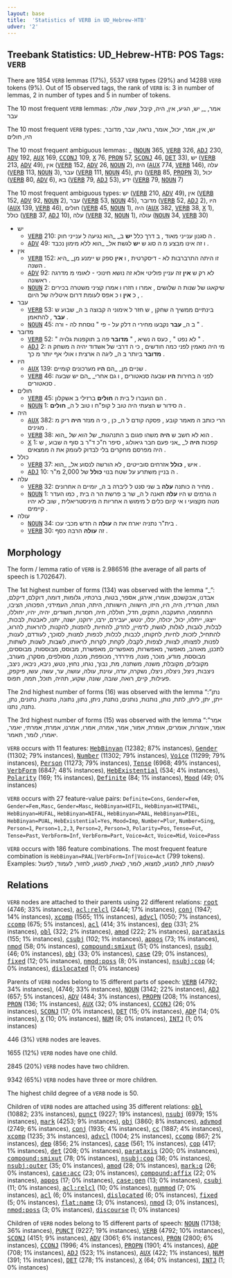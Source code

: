 ```yaml
---
layout: base
title:  'Statistics of VERB in UD_Hebrew-HTB'
udver: '2'
---
```


## Treebank Statistics: UD_Hebrew-HTB: POS Tags: `VERB`

There are 1854 `VERB` lemmas (17%), 5537 `VERB` types (29%) and 14288 `VERB` tokens (9%).
Out of 15 observed tags, the rank of `VERB` is: 3 in number of lemmas, 2 in number of types and 5 in number of tokens.

The 10 most frequent `VERB` lemmas: אמר, _, יש, הגיע, אין, היה, קיבל, עשה, עלה, עבר

The 10 most frequent `VERB` types:  יש, אין, אמר, יכול, אומר, נראה, עבר, מדובר, היו, חולים

The 10 most frequent ambiguous lemmas: _ (<tt><a href="he_htb-pos-NOUN.html">NOUN</a></tt> 365, <tt><a href="he_htb-pos-VERB.html">VERB</a></tt> 326, <tt><a href="he_htb-pos-ADJ.html">ADJ</a></tt> 230, <tt><a href="he_htb-pos-ADV.html">ADV</a></tt> 192, <tt><a href="he_htb-pos-AUX.html">AUX</a></tt> 169, <tt><a href="he_htb-pos-CCONJ.html">CCONJ</a></tt> 109, <tt><a href="he_htb-pos-X.html">X</a></tt> 76, <tt><a href="he_htb-pos-PRON.html">PRON</a></tt> 57, <tt><a href="he_htb-pos-SCONJ.html">SCONJ</a></tt> 46, <tt><a href="he_htb-pos-DET.html">DET</a></tt> 33), יש (<tt><a href="he_htb-pos-VERB.html">VERB</a></tt> 213, <tt><a href="he_htb-pos-ADV.html">ADV</a></tt> 49), אין (<tt><a href="he_htb-pos-VERB.html">VERB</a></tt> 152, <tt><a href="he_htb-pos-ADV.html">ADV</a></tt> 26, <tt><a href="he_htb-pos-NOUN.html">NOUN</a></tt> 2), היה (<tt><a href="he_htb-pos-AUX.html">AUX</a></tt> 774, <tt><a href="he_htb-pos-VERB.html">VERB</a></tt> 146), עלה (<tt><a href="he_htb-pos-VERB.html">VERB</a></tt> 113, <tt><a href="he_htb-pos-NOUN.html">NOUN</a></tt> 3), עבר (<tt><a href="he_htb-pos-VERB.html">VERB</a></tt> 111, <tt><a href="he_htb-pos-NOUN.html">NOUN</a></tt> 45), נתן (<tt><a href="he_htb-pos-VERB.html">VERB</a></tt> 85, <tt><a href="he_htb-pos-PROPN.html">PROPN</a></tt> 3), יכול (<tt><a href="he_htb-pos-VERB.html">VERB</a></tt> 80, <tt><a href="he_htb-pos-ADV.html">ADV</a></tt> 6), בא (<tt><a href="he_htb-pos-VERB.html">VERB</a></tt> 79, <tt><a href="he_htb-pos-ADJ.html">ADJ</a></tt> 53), ידע (<tt><a href="he_htb-pos-VERB.html">VERB</a></tt> 79, <tt><a href="he_htb-pos-NOUN.html">NOUN</a></tt> 7)

The 10 most frequent ambiguous types:  יש (<tt><a href="he_htb-pos-VERB.html">VERB</a></tt> 210, <tt><a href="he_htb-pos-ADV.html">ADV</a></tt> 49), אין (<tt><a href="he_htb-pos-VERB.html">VERB</a></tt> 152, <tt><a href="he_htb-pos-ADV.html">ADV</a></tt> 92, <tt><a href="he_htb-pos-NOUN.html">NOUN</a></tt> 2), עבר (<tt><a href="he_htb-pos-VERB.html">VERB</a></tt> 53, <tt><a href="he_htb-pos-NOUN.html">NOUN</a></tt> 45), מדובר (<tt><a href="he_htb-pos-VERB.html">VERB</a></tt> 52, <tt><a href="he_htb-pos-ADJ.html">ADJ</a></tt> 2), היו (<tt><a href="he_htb-pos-AUX.html">AUX</a></tt> 139, <tt><a href="he_htb-pos-VERB.html">VERB</a></tt> 46), חולים (<tt><a href="he_htb-pos-VERB.html">VERB</a></tt> 45, <tt><a href="he_htb-pos-NOUN.html">NOUN</a></tt> 1), היה (<tt><a href="he_htb-pos-AUX.html">AUX</a></tt> 382, <tt><a href="he_htb-pos-VERB.html">VERB</a></tt> 38, <tt><a href="he_htb-pos-X.html">X</a></tt> 1), כולל (<tt><a href="he_htb-pos-VERB.html">VERB</a></tt> 37, <tt><a href="he_htb-pos-ADJ.html">ADJ</a></tt> 10), עלה (<tt><a href="he_htb-pos-VERB.html">VERB</a></tt> 32, <tt><a href="he_htb-pos-NOUN.html">NOUN</a></tt> 1), עולה (<tt><a href="he_htb-pos-NOUN.html">NOUN</a></tt> 34, <tt><a href="he_htb-pos-VERB.html">VERB</a></tt> 30)


* יש
  * <tt><a href="he_htb-pos-VERB.html">VERB</a></tt> 210: ה סגנון ענייני מאוד , ב דרך כלל <b>יש</b> ב_ _הוא נגיעה ל ענייני חוק .
  * <tt><a href="he_htb-pos-ADV.html">ADV</a></tt> 49: ו זה אינו מבצע מ ה סוג ש <b>יש</b> לגשת אל_ _הוא ללא מימון נכבד .
* אין
  * <tt><a href="he_htb-pos-VERB.html">VERB</a></tt> 152: זו היתה התרברבות לא - דיסקרטית , ו <b>אין</b> ספק ש יימנע מן_ _היא השנה .
  * <tt><a href="he_htb-pos-ADV.html">ADV</a></tt> 92: לא רק ש <b>אין</b> זה עניין פוליטי אלא זה נושא חינוכי - לאומי מ מדרגה ראשונה .
  * <tt><a href="he_htb-pos-NOUN.html">NOUN</a></tt> 2: שיקאגו של שנות ה שלושים , אמרו ו חזרו ו אמרו קציני משטרה בכירים , כ <b>אין</b> ו כ אפס לעומת דרום איטליה של היום .
* עבר
  * <tt><a href="he_htb-pos-VERB.html">VERB</a></tt> 53: בינתיים ממשיך ה שחקן , ש חזר ל אימוני ה קבוצה ב ה_ שבוע ש <b>עבר</b> , להתאמן .
  * <tt><a href="he_htb-pos-NOUN.html">NOUN</a></tt> 45: ב ה_ <b>עבר</b> נקבעו מחירי ה דלק על - פי " נוסחת לה - ורה " .
* מדובר
  * <tt><a href="he_htb-pos-VERB.html">VERB</a></tt> 52: " לא נפט " , כעס ה נשיא , " <b>מדובר</b> פה ב תוקפנות גלויה " .
  * <tt><a href="he_htb-pos-ADJ.html">ADJ</a></tt> 2: מי היה מאמין לפני כמה חודשים , כי ה דרבי של אשדוד יהיה ה משחק ה <b>מדובר</b> ביותר ב ה_ ליגה ה ארצית ו אולי אף יותר מ כך .
* היו
  * <tt><a href="he_htb-pos-AUX.html">AUX</a></tt> 139: שניים מן_ _הם <b>היו</b> מערכונים קומיים .
  * <tt><a href="he_htb-pos-VERB.html">VERB</a></tt> 46: לפני ה בחירות <b>היו</b> שבעה סנאטורים , ו גם אחרי_ _הם יש שבעה סנאטורים .
* חולים
  * <tt><a href="he_htb-pos-VERB.html">VERB</a></tt> 45: הם הועברו ל בית ה <b>חולים</b> ברזילי ב אשקלון .
  * <tt><a href="he_htb-pos-NOUN.html">NOUN</a></tt> 1: ה סידור ש הצעתי היה טוב ל קופ"ח ו טוב ל ה_ <b>חולים</b> .
* היה
  * <tt><a href="he_htb-pos-AUX.html">AUX</a></tt> 382: הרי כותב ה מאמר קובע , פסקה קודם ל ה_ כן , כי ה מנזר <b>היה</b> ריק מ מגינים .
  * <tt><a href="he_htb-pos-VERB.html">VERB</a></tt> 38: הוא לא חשב ש <b>היה</b> משהו פגום ב התנהגות_ _של_ _הוא של_ _הוא .
  * <tt><a href="he_htb-pos-X.html">X</a></tt> 1: קפכות <b>היה</b> ל_ _אני פעם חבר גיאולוג , סיפר ח"כ ד"ר ב סוף ה שבוע , ש היה מפרסם מחקרים בלי לבדוק לעומק את ה ממצאים .
* כולל
  * <tt><a href="he_htb-pos-VERB.html">VERB</a></tt> 37: איש , <b>כולל</b> אזרחים סובייטים , לא הורשה לנסוע אל_ _הוא .
  * <tt><a href="he_htb-pos-ADJ.html">ADJ</a></tt> 10: ה בניין משתרע על שטח בנוי <b>כולל</b> של 2,000 מ"ר .
* עלה
  * <tt><a href="he_htb-pos-VERB.html">VERB</a></tt> 32: מחיר ה כותנה <b>עלה</b> ב שני סנט ל ליברה ב ה_ יומיים ה אחרונים .
  * <tt><a href="he_htb-pos-NOUN.html">NOUN</a></tt> 1: ה גורמים ש היו <b>עלה</b> תאנה ל ה_ שר ב פרשת הר ה בית , כמו העדר מטה מקצועי ו אי קיום כלים ל מימוש ה אחריות ה מיניסטריאלית , שוב לא יהיו קיימים .
* עולה
  * <tt><a href="he_htb-pos-NOUN.html">NOUN</a></tt> 34: בית"ר נתניה יארח את ה <b>עולה</b> ה חדש מכבי עכו .
  * <tt><a href="he_htb-pos-VERB.html">VERB</a></tt> 30: זה <b>עולה</b> הרבה כסף .

## Morphology

The form / lemma ratio of `VERB` is 2.986516 (the average of all parts of speech is 1.702647).

The 1st highest number of forms (134) was observed with the lemma “_”: אבדנו, אבקשכם, אומרו, אירגן, אספר, בטוח, ברכתיו, גלומות, דומה, דוקלם, דיקלם, הגזה, הטרידו, היה, היו, היזו, הישווה, הישוותה, היתה, הנחה, העמידני, הפכוהו, הציבו, התחממה, התעקבה, התקים, חדל, חוללה, חיה, חסרות, חשודים, יהיה, יהיו, יחוללו, ייצגו, ייתלוו, יכול, יכולה, יכלו, ינטש, יעבירם, ירבו, ירוקנו, ישנה, יתנו, לאבטח, לבכות, לבלות, לגבות, לגלות, לגשת, לדמיין, להדק, להחיות, להפנות, להקנות, להראות, להרוג, להתחיל, לזכות, לחיות, לחקותו, לכבות, לכלות, לכפות, למנות, לסוכך, לעודדם, לענות, לפנות, לפצותו, לצוות, לצפות, לקבלו, לקחת, לקרות, לראותו, לשבות, לשנות, לשתות, לתכנן, מאוהב, מאפשר, מאפשרות, מאפשרים, מאפשרת, מבוסס, מבוססות, מבוססים, מבוססת, מודע, מוכר, מונה, מידרדר, מכופפת, מכנה, מסולפים, מסקרן, מעורב, מקובלים, מקובלת, משנה, משתנה, מת, נבוך, נגחו, נחוץ, נטש, ניבא, ניבאו, ניצב, ניצבות, ניצל, ניצלה, ניצלו, נשקרה, עדה, עוינת, עולה, עושה, ער, עשה, עשו, פיקפק, פעילות, קיים, רואה, שובה, שונה, שקוע, תהיה, תוכל, תמה, תפוס.

The 2nd highest number of forms (16) was observed with the lemma “נתן”: ייתן, יתן, ליתן, לתת, נותן, נותנות, נותנים, נותנת, ניתן, נתון, נתונה, נתונות, נתונים, נתן, נתנה, נתנו.

The 3rd highest number of forms (15) was observed with the lemma “אמר”: אומר, אומרות, אומרים, אומרת, אמור, אמר, אמרה, אמרו, אמרנו, אמרת, אמרתי, יאמר, יאמרו, לומר, תאמר.

`VERB` occurs with 11 features: <tt><a href="he_htb-feat-HebBinyan.html">HebBinyan</a></tt> (12382; 87% instances), <tt><a href="he_htb-feat-Gender.html">Gender</a></tt> (11302; 79% instances), <tt><a href="he_htb-feat-Number.html">Number</a></tt> (11302; 79% instances), <tt><a href="he_htb-feat-Voice.html">Voice</a></tt> (11299; 79% instances), <tt><a href="he_htb-feat-Person.html">Person</a></tt> (11273; 79% instances), <tt><a href="he_htb-feat-Tense.html">Tense</a></tt> (6968; 49% instances), <tt><a href="he_htb-feat-VerbForm.html">VerbForm</a></tt> (6847; 48% instances), <tt><a href="he_htb-feat-HebExistential.html">HebExistential</a></tt> (534; 4% instances), <tt><a href="he_htb-feat-Polarity.html">Polarity</a></tt> (169; 1% instances), <tt><a href="he_htb-feat-Definite.html">Definite</a></tt> (84; 1% instances), <tt><a href="he_htb-feat-Mood.html">Mood</a></tt> (49; 0% instances)

`VERB` occurs with 27 feature-value pairs: `Definite=Cons`, `Gender=Fem`, `Gender=Fem,Masc`, `Gender=Masc`, `HebBinyan=HIFIL`, `HebBinyan=HITPAEL`, `HebBinyan=HUFAL`, `HebBinyan=NIFAL`, `HebBinyan=PAAL`, `HebBinyan=PIEL`, `HebBinyan=PUAL`, `HebExistential=Yes`, `Mood=Imp`, `Number=Plur`, `Number=Sing`, `Person=1`, `Person=1,2,3`, `Person=2`, `Person=3`, `Polarity=Pos`, `Tense=Fut`, `Tense=Past`, `VerbForm=Inf`, `VerbForm=Part`, `Voice=Act`, `Voice=Mid`, `Voice=Pass`

`VERB` occurs with 186 feature combinations.
The most frequent feature combination is `HebBinyan=PAAL|VerbForm=Inf|Voice=Act` (799 tokens).
Examples: לעשות, לתת, למנוע, למצוא, לומר, לצאת, לפגוע, לחזור, לעמוד, לפעול


## Relations

`VERB` nodes are attached to their parents using 22 different relations: <tt><a href="he_htb-dep-root.html">root</a></tt> (4746; 33% instances), <tt><a href="he_htb-dep-acl-relcl.html">acl:relcl</a></tt> (2444; 17% instances), <tt><a href="he_htb-dep-conj.html">conj</a></tt> (1947; 14% instances), <tt><a href="he_htb-dep-xcomp.html">xcomp</a></tt> (1565; 11% instances), <tt><a href="he_htb-dep-advcl.html">advcl</a></tt> (1050; 7% instances), <tt><a href="he_htb-dep-ccomp.html">ccomp</a></tt> (675; 5% instances), <tt><a href="he_htb-dep-acl.html">acl</a></tt> (414; 3% instances), <tt><a href="he_htb-dep-dep.html">dep</a></tt> (331; 2% instances), <tt><a href="he_htb-dep-obl.html">obl</a></tt> (322; 2% instances), <tt><a href="he_htb-dep-amod.html">amod</a></tt> (222; 2% instances), <tt><a href="he_htb-dep-parataxis.html">parataxis</a></tt> (155; 1% instances), <tt><a href="he_htb-dep-csubj.html">csubj</a></tt> (102; 1% instances), <tt><a href="he_htb-dep-appos.html">appos</a></tt> (73; 1% instances), <tt><a href="he_htb-dep-nmod.html">nmod</a></tt> (58; 0% instances), <tt><a href="he_htb-dep-compound-smixut.html">compound:smixut</a></tt> (51; 0% instances), <tt><a href="he_htb-dep-nsubj.html">nsubj</a></tt> (46; 0% instances), <tt><a href="he_htb-dep-obj.html">obj</a></tt> (33; 0% instances), <tt><a href="he_htb-dep-case.html">case</a></tt> (29; 0% instances), <tt><a href="he_htb-dep-fixed.html">fixed</a></tt> (12; 0% instances), <tt><a href="he_htb-dep-nmod-poss.html">nmod:poss</a></tt> (8; 0% instances), <tt><a href="he_htb-dep-nsubj-cop.html">nsubj:cop</a></tt> (4; 0% instances), <tt><a href="he_htb-dep-dislocated.html">dislocated</a></tt> (1; 0% instances)

Parents of `VERB` nodes belong to 15 different parts of speech: <tt><a href="he_htb-pos-VERB.html">VERB</a></tt> (4792; 34% instances),  (4746; 33% instances), <tt><a href="he_htb-pos-NOUN.html">NOUN</a></tt> (3142; 22% instances), <tt><a href="he_htb-pos-ADJ.html">ADJ</a></tt> (657; 5% instances), <tt><a href="he_htb-pos-ADV.html">ADV</a></tt> (484; 3% instances), <tt><a href="he_htb-pos-PROPN.html">PROPN</a></tt> (208; 1% instances), <tt><a href="he_htb-pos-PRON.html">PRON</a></tt> (136; 1% instances), <tt><a href="he_htb-pos-AUX.html">AUX</a></tt> (32; 0% instances), <tt><a href="he_htb-pos-CCONJ.html">CCONJ</a></tt> (26; 0% instances), <tt><a href="he_htb-pos-SCONJ.html">SCONJ</a></tt> (17; 0% instances), <tt><a href="he_htb-pos-DET.html">DET</a></tt> (15; 0% instances), <tt><a href="he_htb-pos-ADP.html">ADP</a></tt> (14; 0% instances), <tt><a href="he_htb-pos-X.html">X</a></tt> (10; 0% instances), <tt><a href="he_htb-pos-NUM.html">NUM</a></tt> (8; 0% instances), <tt><a href="he_htb-pos-INTJ.html">INTJ</a></tt> (1; 0% instances)

446 (3%) `VERB` nodes are leaves.

1655 (12%) `VERB` nodes have one child.

2845 (20%) `VERB` nodes have two children.

9342 (65%) `VERB` nodes have three or more children.

The highest child degree of a `VERB` node is 50.

Children of `VERB` nodes are attached using 35 different relations: <tt><a href="he_htb-dep-obl.html">obl</a></tt> (10882; 23% instances), <tt><a href="he_htb-dep-punct.html">punct</a></tt> (9227; 19% instances), <tt><a href="he_htb-dep-nsubj.html">nsubj</a></tt> (6979; 15% instances), <tt><a href="he_htb-dep-mark.html">mark</a></tt> (4253; 9% instances), <tt><a href="he_htb-dep-obj.html">obj</a></tt> (3860; 8% instances), <tt><a href="he_htb-dep-advmod.html">advmod</a></tt> (2749; 6% instances), <tt><a href="he_htb-dep-conj.html">conj</a></tt> (1935; 4% instances), <tt><a href="he_htb-dep-cc.html">cc</a></tt> (1887; 4% instances), <tt><a href="he_htb-dep-xcomp.html">xcomp</a></tt> (1235; 3% instances), <tt><a href="he_htb-dep-advcl.html">advcl</a></tt> (1004; 2% instances), <tt><a href="he_htb-dep-ccomp.html">ccomp</a></tt> (867; 2% instances), <tt><a href="he_htb-dep-dep.html">dep</a></tt> (856; 2% instances), <tt><a href="he_htb-dep-case.html">case</a></tt> (561; 1% instances), <tt><a href="he_htb-dep-cop.html">cop</a></tt> (417; 1% instances), <tt><a href="he_htb-dep-det.html">det</a></tt> (208; 0% instances), <tt><a href="he_htb-dep-parataxis.html">parataxis</a></tt> (200; 0% instances), <tt><a href="he_htb-dep-compound-smixut.html">compound:smixut</a></tt> (78; 0% instances), <tt><a href="he_htb-dep-nsubj-cop.html">nsubj:cop</a></tt> (36; 0% instances), <tt><a href="he_htb-dep-nsubj-outer.html">nsubj:outer</a></tt> (35; 0% instances), <tt><a href="he_htb-dep-amod.html">amod</a></tt> (28; 0% instances), <tt><a href="he_htb-dep-mark-q.html">mark:q</a></tt> (26; 0% instances), <tt><a href="he_htb-dep-case-acc.html">case:acc</a></tt> (23; 0% instances), <tt><a href="he_htb-dep-compound-affix.html">compound:affix</a></tt> (22; 0% instances), <tt><a href="he_htb-dep-appos.html">appos</a></tt> (17; 0% instances), <tt><a href="he_htb-dep-case-gen.html">case:gen</a></tt> (13; 0% instances), <tt><a href="he_htb-dep-csubj.html">csubj</a></tt> (11; 0% instances), <tt><a href="he_htb-dep-acl-relcl.html">acl:relcl</a></tt> (10; 0% instances), <tt><a href="he_htb-dep-nummod.html">nummod</a></tt> (7; 0% instances), <tt><a href="he_htb-dep-acl.html">acl</a></tt> (6; 0% instances), <tt><a href="he_htb-dep-dislocated.html">dislocated</a></tt> (6; 0% instances), <tt><a href="he_htb-dep-fixed.html">fixed</a></tt> (5; 0% instances), <tt><a href="he_htb-dep-flat-name.html">flat:name</a></tt> (3; 0% instances), <tt><a href="he_htb-dep-nmod.html">nmod</a></tt> (3; 0% instances), <tt><a href="he_htb-dep-nmod-poss.html">nmod:poss</a></tt> (3; 0% instances), <tt><a href="he_htb-dep-discourse.html">discourse</a></tt> (1; 0% instances)

Children of `VERB` nodes belong to 15 different parts of speech: <tt><a href="he_htb-pos-NOUN.html">NOUN</a></tt> (17138; 36% instances), <tt><a href="he_htb-pos-PUNCT.html">PUNCT</a></tt> (9227; 19% instances), <tt><a href="he_htb-pos-VERB.html">VERB</a></tt> (4792; 10% instances), <tt><a href="he_htb-pos-SCONJ.html">SCONJ</a></tt> (4151; 9% instances), <tt><a href="he_htb-pos-ADV.html">ADV</a></tt> (3061; 6% instances), <tt><a href="he_htb-pos-PRON.html">PRON</a></tt> (2800; 6% instances), <tt><a href="he_htb-pos-CCONJ.html">CCONJ</a></tt> (1996; 4% instances), <tt><a href="he_htb-pos-PROPN.html">PROPN</a></tt> (1901; 4% instances), <tt><a href="he_htb-pos-ADP.html">ADP</a></tt> (708; 1% instances), <tt><a href="he_htb-pos-ADJ.html">ADJ</a></tt> (523; 1% instances), <tt><a href="he_htb-pos-AUX.html">AUX</a></tt> (422; 1% instances), <tt><a href="he_htb-pos-NUM.html">NUM</a></tt> (391; 1% instances), <tt><a href="he_htb-pos-DET.html">DET</a></tt> (278; 1% instances), <tt><a href="he_htb-pos-X.html">X</a></tt> (64; 0% instances), <tt><a href="he_htb-pos-INTJ.html">INTJ</a></tt> (1; 0% instances)

